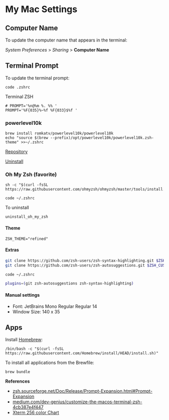 # My Mac Settings

## Computer Name

To update the computer name that appears in the terminal:

_System Preferences_ > _Sharing_ > __Computer Name__

## Terminal Prompt

To update the terminal prompt:

```script
code .zshrc
```

Terminal ZSH

```script
# PROMPT='%n@%m %. %% '
PROMPT='%F{035}%~%f %F{033}$%f '
```

### powerlevel10k

```script
brew install romkatv/powerlevel10k/powerlevel10k
echo "source $(brew --prefix)/opt/powerlevel10k/powerlevel10k.zsh-theme" >>~/.zshrc
```

[Repository](https://github.com/romkatv/powerlevel10k)

[Uninstall](https://github.com/romkatv/powerlevel10k/blob/master/README.md#how-do-i-uninstall-powerlevel10k)

### Oh My Zsh (favorite)

```script
sh -c "$(curl -fsSL https://raw.githubusercontent.com/ohmyzsh/ohmyzsh/master/tools/install.sh)"
```

```script
code ~/.zshrc
```

To uninstall

```script
uninstall_oh_my_zsh
```

#### Theme

```
ZSH_THEME="refined"
```

#### Extras

```bash
git clone https://github.com/zsh-users/zsh-syntax-highlighting.git $ZSH_CUSTOM/plugins/zsh-syntax-highlighting
git clone https://github.com/zsh-users/zsh-autosuggestions.git $ZSH_CUSTOM/plugins/zsh-autosuggestions
```

```bash
code ~/.zshrc
```

```bash
plugins=(git zsh-autosuggestions zsh-syntax-highlighting)
```

#### Manual settings

- Font: JetBrains Mono Regular Regular 14
- Window Size: 140 x 35

## Apps

Install [Homebrew](https://brew.sh/):

```script
/bin/bash -c "$(curl -fsSL https://raw.githubusercontent.com/Homebrew/install/HEAD/install.sh)"
```

To install all applications from the Brewfile:

```
brew bundle
```

__References__

- [zsh.sourceforge.net/Doc/Release/Prompt-Expansion.html#Prompt-Expansion](http://zsh.sourceforge.net/Doc/Release/Prompt-Expansion.html#Prompt-Expansion)
- [medium.com/dev-genius/customize-the-macos-terminal-zsh-4cb387e4f447](https://medium.com/dev-genius/customize-the-macos-terminal-zsh-4cb387e4f447)
- [Xterm 256 color Chart](https://upload.wikimedia.org/wikipedia/commons/1/15/Xterm_256color_chart.svg)
